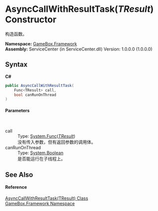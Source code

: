 # AsyncCallWithResultTask(*TResult*) Constructor 
 

构造函数。

**Namespace:**&nbsp;<a href="a8957fe6-9cc0-3a6d-cd5c-a2a246efee1e">GameBox.Framework</a><br />**Assembly:**&nbsp;ServiceCenter (in ServiceCenter.dll) Version: 1.0.0.0 (1.0.0.0)

## Syntax

**C#**<br />
``` C#
public AsyncCallWithResultTask(
	Func<TResult> call,
	bool canRunOnThread
)
```


#### Parameters
&nbsp;<dl><dt>call</dt><dd>Type: <a href="http://msdn2.microsoft.com/zh-cn/library/bb534960" target="_blank">System.Func</a>(<a href="6f6ac9d7-b696-02c1-1b47-78b7e412d3ab">*TResult*</a>)<br />没有传入参数，但有返回参数的调用体。</dd><dt>canRunOnThread</dt><dd>Type: <a href="http://msdn2.microsoft.com/zh-cn/library/a28wyd50" target="_blank">System.Boolean</a><br />是否能运行在子线程上。</dd></dl>

## See Also


#### Reference
<a href="6f6ac9d7-b696-02c1-1b47-78b7e412d3ab">AsyncCallWithResultTask(TResult) Class</a><br /><a href="a8957fe6-9cc0-3a6d-cd5c-a2a246efee1e">GameBox.Framework Namespace</a><br />